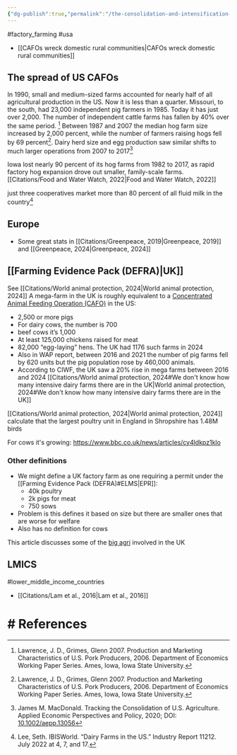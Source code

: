 ```yaml
---
{"dg-publish":true,"permalink":"/the-consolidation-and-intensification-of-farms/","created":"2025-10-23T12:01:42.238+01:00","updated":"2025-10-23T12:01:42.238+01:00"}
---
```


#factory_farming #usa 

- [[CAFOs wreck domestic rural communities\|CAFOs wreck domestic rural communities]]
## The spread of US CAFOs
In 1990, small and medium-sized farms accounted for nearly half of all agricultural production in the US. Now it is less than a quarter. Missouri, to the south, had 23,000 independent pig farmers in 1985. Today it has just over 2,000. The number of independent cattle farms has fallen by 40% over the same period. [^1]
Between 1987 and 2007 the median hog farm size increased by 2,000 percent, while the number of farmers raising hogs fell by 69 percent[^1]. Dairy herd size and egg production saw similar shifts to much larger operations from 2007 to 2017[^2]

Iowa lost nearly 90 percent of its hog farms from 1982 to 2017, as rapid factory hog expansion drove out smaller, family-scale farms. [[Citations/Food and Water Watch, 2022\|Food and Water Watch, 2022]]

just three cooperatives market more than 80 percent of all fluid milk in the country[^3] 

## Europe
- Some great stats in [[Citations/Greenpeace, 2019\|Greenpeace, 2019]] and [[Greenpeace, 2024\|Greenpeace, 2024]]


## [[Farming Evidence Pack (DEFRA)\|UK]]
See [[Citations/World animal protection, 2024\|World animal protection, 2024]] 
A mega-farm in the UK is roughly equivalent to a [Concentrated Animal Feeding Operation (CAFO)](https://plantbasednews.org/culture/film/film-north-carolina-pig-farming/) in the US:
- 2,500 or more pigs
- For dairy cows, the number is 700
- beef cows it’s 1,000
- At least 125,000 chickens raised for meat
- 82,000 “egg-laying” hens.
The UK had 1176 such farms in 2024
- Also in WAP report, between 2016 and 2021 the number of pig farms fell by 620 units but the pig population rose by 460,000 animals.
- According to CIWF, the UK saw a 20% rise in mega farms between 2016 and 2024
[[Citations/World animal protection, 2024#We don't know how many intensive dairy farms there are in the UK\|World animal protection, 2024#We don't know how many intensive dairy farms there are in the UK]]

[[Citations/World animal protection, 2024\|World animal protection, 2024]] calculate that the largest poultry unit in England in Shropshire has 1.48M birds

For cows it's growing: https://www.bbc.co.uk/news/articles/cy4ldkpz1klo 
### Other definitions
- We might define a UK factory farm as one requiring a permit under the [[Farming Evidence Pack (DEFRA)#ELMS\|EPR]]:
	- 40k poultry
	- 2k pigs for meat
	- 750 sows
- Problem is this defines it based on size but there are smaller ones that are worse for welfare
- Also has no definition for cows

This article discusses some of the [big agri](https://www.sustainweb.org/news/may23-intensive-livestock-directors-pay/) involved in the UK
## LMICS
#lower_middle_income_countries 
- [[Citations/Lam et al., 2016\|Lam et al., 2016]]

# # References

[^1]: Lawrence, J. D., Grimes, Glenn 2007. Production and Marketing Characteristics of U.S. Pork Producers, 2006. Department of Economics Working Paper Series. Ames, Iowa, Iowa State University.
[^2]: James M. MacDonald. Tracking the Consolidation of U.S. Agriculture. Applied Economic Perspectives and Policy, 2020; DOI: [10.1002/aepp.13056](https://onlinelibrary.wiley.com/doi/10.1002/aepp.13056)
[^3]: Lee, Seth. IBISWorld. “Dairy Farms in the US.” Industry Report 11212. July 2022 at 4, 7, and 17.